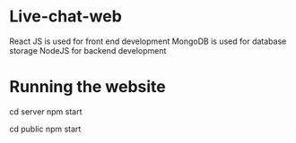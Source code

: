 # Live-chat-web
React JS is used for front end development
MongoDB is used for database storage
NodeJS for backend development

# Running the website 
cd server
npm start

cd public
npm start

